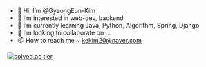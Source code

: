 - 👋 Hi, I’m @GyeongEun-Kim
- 👀 I’m interested in web-dev, backend
- 🌱 I’m currently learning Java, Python, Algorithm, Spring, Django
- 💞️ I’m looking to collaborate on ...
- 📫 How to reach me ~ kekim20@naver.com

[![solved.ac tier](http://mazassumnida.wtf/api/generate_badge?boj=kekim20)](https://solved.ac/kekim20)


